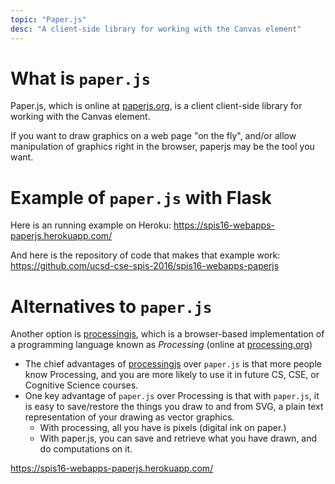 ```yaml
---
topic: "Paper.js"
desc: "A client-side library for working with the Canvas element"
---
```


# What is `paper.js`

Paper.js, which is online at [paperjs.org](http://paperjs.org), is a client client-side library for working with the Canvas element.

If you want to draw graphics on a web page "on the fly", and/or allow manipulation of graphics right in the browser,
paperjs may be the tool you want.

# Example of `paper.js` with Flask

Here is an running example on Heroku: <https://spis16-webapps-paperjs.herokuapp.com/>

And here is the repository of code that makes that example work: <https://github.com/ucsd-cse-spis-2016/spis16-webapps-paperjs>

# Alternatives to `paper.js`

Another option is [processingjs](http://processing.js), which is a browser-based  implementation of a programming language known as *Processing* (online at [processing.org](http://processing.org))

* The chief advantages of [processingjs](http://processing.js) over `paper.js` is that more people know Processing, and you are
    more likely to use it in future CS, CSE, or Cognitive Science courses.
* One key advantage of `paper.js` over Processing is that with `paper.js`, it is easy to save/restore the things you draw
    to and from SVG, a plain text representation of your drawing as vector graphics.   
    * With processing, all you have is pixels (digital ink on paper.)  
    * With paper.js, you can save and retrieve what you have drawn, and do computations on it.
    
  


 https://spis16-webapps-paperjs.herokuapp.com/
